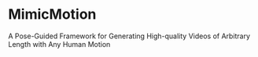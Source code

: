 # MimicMotion
A Pose-Guided Framework for Generating High-quality Videos of Arbitrary Length with Any Human Motion
